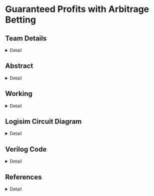 # Guaranteed Profits with Arbitrage Betting

<!-- First Section -->
## Team Details
<details>
  <summary>Detail</summary>

  > Semester: 3rd Sem B. Tech. CSE

  > Section: S2

  > Member-1: Hayden Soares, Roll No: 221CS224, email: haydensoares.221cs224@nitk.edu.in

  > member-2: Granth Tiwari, Roll No: 221CS220, email: granth.221cs220@nitk.edu.in

  > Member-3: Vishal Kamath, Roll No: 221CS261, email: vishalkamath.221cs261@nitk.edu.in
</details>

<!-- Second Section -->
## Abstract
<details>
  <summary>Detail</summary>
  
  > Background:
   	Betting is one of the most popular ways of making fast cash. Usually, betting odds offered by bookmakers are always tilted in the favor of the bookmaker (called the house edge): given enough trials, the bookmaker will profit. Thus, the bettor ends up losing.

 
   	Arbitrage betting is a strategy that involves betting on all outcomes with distinct bookmakers, to ensure a profit for the bettor, regardless of outcome. This is normally used when different bookmakers significantly disagree on the odds of an event or when they make an error in calculating the odds of the event. This isn’t always possible (the probabilities across the outcomes must add to less than 1), yet when so, you’re mathematically guaranteed to profit.

 
Motivation:
   	As students of mathematics, we were motivated to find a unique topic to apply simple principles of mathematics. We also wanted it to be usable by the public, so we chose betting, since it has become very popular. Finally, we wanted to implement a betting strategy that had guaranteed returns, thus being more beginner friendly.

 
Unique Contribution:
   	We realized that most people who arbitrage bet, do it manually: they surf through different betting sites and painstakingly manually calculate if an arbitrage is possible on hundreds of games. We aim to design a circuit to automate this process.

 
Approach:
The circuit will take inputs representing the odds of an event (win and loss) offered by 2 different betting companies (say Team A win odds from company X and Team A loss odds from company Y) for the two companies. The circuit will then determine whether an arbitrage bet is possible or not. If so, it will be displayed by an LED. Finally, if an arbitrage bet is possible, a board will display the approximate minimum GUARANTEED PROFIT that will be achieved (as a percentage).
</details>

<!-- Third Section -->
## Working
<details>
  <summary>Detail</summary>

  > In our design, we accept company odds of the form X.Y i.e a 2 digit decimal number, with one digit before and after the decimal point respectively. The main circuit takes in the two digits separately as two BCD 4 bit numbers (ignoring the decimal point). 

After receiving the two input odds, say W.X and Y.Z (or equivalently, WX and YZ), the first stage of the circuit converts the decimal/BCD input into two 7 bit binary numbers. This is done by mapping the LSB to a 4 bit binary number (like 3 to 0011 or 7 to 0111) and the MSB to 7 bit binary numbers, which represent 2 digit decimal numbers (like 3 to 0011110 or 7 to 1000110). The optimization is done via the Quine - McCluskey Method. Then, a 7 bit binary adder is used on the two binary numbers for each of the corresponding BCD digits to obtain the final binary representations: M = M0…M6 and N = N0…N6, for WX and YZ respectively.

In order to check if the bet is an arbitrage bet or not, we use the following formula: P1 + P2 < 1 (base 2), where Pi represents the probabilities, which is the reciprocal of the odds i.e. P1 = 10/M and P2 = 10/N. Therefore, in the second stage of the circuit, we perform division of each of the odds from binary number 0001010.00000 (representing 10, with 5 decimal precision) using a custom built 7 by 7 bit divider circuit, using restore operation (credit: ALL ABOUT ELECTRONICS). From this, we obtain two 6 bit binary numbers M’ = M0’...M5’ and N’ = N0’...N5’, where the MSB represents the 1s place (base 2), and the remaining 5 bits are for bits after the binary point. Then, we add M’ and N’ using a 5 bit full binary adder circuit. Let the number obtained be P = P0…P5 . Finally, we use a one bit comparator circuit to check if the MSB is 0 or not. If it is 0, then we have an arbitrage bet, and thus the LED will flash ON. Else, the LED will be OFF. Thus, the user will know if it’s possible to make a GUARANTEED PROFIT with the given possible odds!


If the bet is an arbitrage bet, then we will be guaranteed to make a profit no matter how we bet. Thus, we can calculate a minimum Guaranteed Profit using the following formula: (1 / SUM - 1) * 100. Thus, in the third stage of the circuit, we use another custom divider circuit to divide 1(base-2) by P, which was obtained above. We then use a simple 2 bit subtractor to subtract 1, since the subtraction will not affect bits after the binary point. Instead of implementing a complex multiplier circuit, in the final stage, we map each of the binary fractions (of the form: X.PQRST) to an approximate percentage in the range 0 - 100% profit (approximation, as we have only limited bits). This is done with a decoder-like circuit, whose expressions can be once again obtained via the Quine - McCluskey Method.

</details>

<!-- Fourth Section -->
## Logisim Circuit Diagram
<details>
  <summary>Detail</summary>

  > ![(snapshots/)]
</details>

<!-- Fifth Section -->
## Verilog Code
<details>
  <summary>Detail</summary>

   ```
   module fa(a, b, cin, sum, cout);
    input a, b, cin; 
    output sum, cout;
    assign sum = a ^ b ^ cin;
    assign cout = a&b | b&cin | cin&a; 
endmodule

module mux(i, s, e, o);
    input [1: 0] i;
    input s, e; 
    output o;
    if (e == 1) assign o = select ? b: a;
    else assign o = 1'b0;
endmodule

module divider(a, b, cin, o, decider, decision, div_prop);
    input a, b, cin, decider; 
    output o, decision, div_prop;
    wire i1; 
    assign nb = ~b;
    fa fa1(a, nb, cin, i1, cout);
    mux m1({a, i1}, decider, 1'b1, o);
    assign div_prop = b;
    assign decision = decider;
endmodule

module reci(d, q);
    input [6: 0] d;
    output [5: 0] q;
    wire [  ]
    divider d(1'b0, d[6], 1'b1, );
     for (integer i = 0; i < 7; i = i + 1) begin
             
     end
    int x = 5;
    int x = 6;
endmodule

module p_decoder(d, D);
    input [5: 0] d;
    output [20: 0] D;
    assign D[0] = ~d[0] & ~d[1] & ~d[2] & ~d[3] & ~d[4] & ~d[5];
    assign D[1] = ~d[0] & ~d[1] & ~d[2] & ~d[3] & (d[4] ^ d[5]);
    assign D[2] = (~d[0] & ~d[1] & ~d[2]) & (d[3] & ~d[4] & ~d[5] | ~d[3] & d[4] & d[5]);
    assign D[3] = ~d[0] & ~d[1] & ~d[2] & d[3] & ~d[4] & d[5];
    assign D[4] = ~d[0] & ~d[1] & ~d[2] & d[3] & d[4];
    assign D[5] = ~d[0] & ~d[1] & d[2] & ~d[3] & ~d[4] & ~d[5]; 
    assign D[6] = ~d[0] & ~d[1] & d[2] & ~d[3] & (d[4] ^ d[5]);
    assign D[7] = ~d[0] & ~d[1] & d[2] & (~d[3] & d[4] & d[5] | d[3] & ~d[4] & ~d[5]);
    assign D[8] = ~d[0] & ~d[1] & d[2] & d[3] & ~d[4] & d[5];
    assign D[9] = ~d[0] & ~d[1] & d[2] & d[3] & d[4];
    assign D[10] = ~d[0] & d[1] & ~d[2] & ~d[3] & ~d[4] & ~d[5];
    assign D[11] = ~d[0] & d[1] & ~d[2] & ~d[3] & (d[4] ^ d[5]);
    assign D[12] = ~d[0] & d[1] & ~d[2] & (~d[3] & d[4] & d[5] | d[3] & ~d[4] & ~d[5]);
    assign D[13] = ~d[0] & d[1] & ~d[2] & d[3] & ~d[4] & d[5];
    assign D[14] = ~d[0] & d[1] & ~d[2] & d[3] & d[4];
    assign D[15] = ~d[0] & d[1] & d[2] & ~d[3] & ~d[4] & ~d[5];
    assign D[16] = ~d[0] & d[1] & d[2] & ~d[3] & (d[4] ^ d[5]);
    assign D[17] = ~d[0] & d[1] & d[2] & (~d[3] & d[4] & d[5] | d[3] & ~d[4] & ~d[5]);
    assign D[18] = ~d[0] & d[1] & d[2] & d[3] & ~d[4] & d[5];
    assign D[19] = ~d[0] & d[1] & d[2] & d[3] & d[4];
    assign D[20] = d[0] & ~d[1] & ~d[2] & ~d[3] & ~d[4] & ~d[5];
endmodule
```
</details>

<!-- Sixth Section -->
## References
<details>
  <summary>Detail</summary>

  > [Update ~5 references in order](https://www.youtube.com/watch?v=TGinzvSDayU
https://sumsub.com/blog/arbitrage-gambling/
https://www.sbo.net/strategy/arbitrage-betting/
https://arbitragecalc.com/
https://www.youtube.com/watch?v=Wf_1mf6yCoc
)https://www.youtube.com/watch?v=TGinzvSDayU
https://sumsub.com/blog/arbitrage-gambling/
https://www.sbo.net/strategy/arbitrage-betting/
https://arbitragecalc.com/
https://www.youtube.com/watch?v=Wf_1mf6yCoc

</details>
